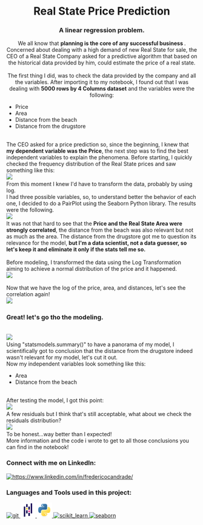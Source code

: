 <h1 align="center">Real State Price Prediction</h1>
<h3 align="center">A linear regression problem.</h3>

<p align="center">
  We all know that <strong> planning is the core of any successful business </strong>. Concerned about dealing with a high demand of new Real State for sale, the CEO of a Real State Company asked for a predictive algorithm that based on the historical data provided by him, could estimate the price of a real state.
<br>
<br>
The first thing I did, was to check the data provided by the company and all the variables. After importing it to my notebook, I found out that I was dealing with <strong>5000 rows by 4 Columns dataset</strong> and the variables were the following:
  <ul>
    <li> Price
    <li> Area
    <li> Distance from the beach
    <li> Distance from the drugstore
  </ul>  
<br>
The CEO asked for a price prediction so, since the beginning, I knew that <strong>my dependent variable was the Price</strong>, the next step was to find the best independent variables to explain the phenomena. Before starting, I quickly checked the frequency distribution of the Real State prices and saw something like this:
<br>
<img src='https://github.com/Fred-And/linear_regression/blob/main/img/histogram.png'>
<br>
From this moment I knew I'd have to transform the data, probably by using log.
<br>
I had three possible variables, so, to understand better the behavior of each one, I decided to do a PairPlot using the Seaborn Python library. The results were the following.
<br>
<img src='https://github.com/Fred-And/linear_regression/blob/main/img/pairplot01.png'>
<br>
It was not that hard to see that the <strong>Price and the Real State Area were strongly correlated</strong>, the distance from the beach was also relevant but not as much as the area. The distance from the drugstore got me to question its relevance for the model, <strong>but I'm a data scientist, not a data guesser, so let's keep it and eliminate it only if the stats tell me so.</strong>
<br>
<br>
Before modeling, I transformed the data using the Log Transformation aiming to achieve a normal distribution of the price and it happened.
<br>
<img src='https://github.com/Fred-And/linear_regression/blob/main/img/histogram_normal.png'>
<br>

Now that we have the log of the price, area, and distances, let's see the correlation again!
<br>
<img src='https://github.com/Fred-And/linear_regression/blob/main/img/pairplot02.png'>
<br>

<h3>Great! let's go tho the modeling.</h3>
<br>
<img src='https://github.com/Fred-And/linear_regression/blob/main/img/summary.png'>
<br>
Using "statsmodels.summary()" to have a panorama of my model, I scientifically got to conclusion that the distance from the drugstore indeed wasn't relevant for my model, let's cut it out.
<br>
Now my independent variables look something like this:
<ul>
  <li> Area
  <li> Distance from the beach
</ul>
<br>
After testing the model, I got this point:
<br>
<img src='https://github.com/Fred-And/linear_regression/blob/main/img/pred_real.png'>
<br>
A few residuals but I think that's still acceptable, what about we check the residuals distribution?
<br>
<img src='https://github.com/Fred-And/linear_regression/blob/main/img/residuals.png'>
<br>
To be honest...way better than I expected!
<br>
More information and the code i wrote to get to all those conclusions you can find in the notebook!  
</p>

<h3 align="left">Connect with me on LinkedIn:</h3>
<p align="left">
<a href="https://linkedin.com/in/https://www.linkedin.com/in/fredericocandrade/" target="blank"><img align="center" src="https://raw.githubusercontent.com/rahuldkjain/github-profile-readme-generator/master/src/images/icons/Social/linked-in-alt.svg" alt="https://www.linkedin.com/in/fredericocandrade/" height="30" width="40" /></a>
</p>

<h3 align="left">Languages and Tools used in this project:</h3>
<p align="left"> <a href="https://git-scm.com/" target="_blank" rel="noreferrer"> <img src="https://www.vectorlogo.zone/logos/git-scm/git-scm-icon.svg" alt="git" width="40" height="40"/> </a> <a href="https://pandas.pydata.org/" target="_blank" rel="noreferrer"> <img src="https://raw.githubusercontent.com/devicons/devicon/2ae2a900d2f041da66e950e4d48052658d850630/icons/pandas/pandas-original.svg" alt="pandas" width="40" height="40"/> </a> <a href="https://www.python.org" target="_blank" rel="noreferrer"> <img src="https://raw.githubusercontent.com/devicons/devicon/master/icons/python/python-original.svg" alt="python" width="40" height="40"/> </a> <a href="https://scikit-learn.org/" target="_blank" rel="noreferrer"> <img src="https://upload.wikimedia.org/wikipedia/commons/0/05/Scikit_learn_logo_small.svg" alt="scikit_learn" width="40" height="40"/> </a> <a href="https://seaborn.pydata.org/" target="_blank" rel="noreferrer"> <img src="https://seaborn.pydata.org/_images/logo-mark-lightbg.svg" alt="seaborn" width="40" height="40"/> </a> </p>
